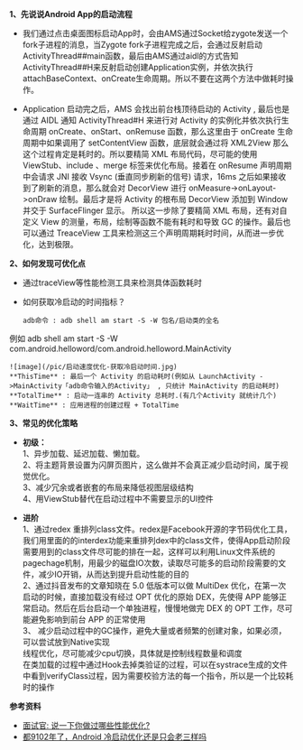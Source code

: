 **1、先说说Android App的启动流程**    
- 我们通过点击桌面图标启动App时，会由AMS通过Socket给zygote发送一个fork子进程的消息，当Zygote fork子进程完成之后，会通过反射启动ActivityThread##main函数，最后由AMS通过aidl的方式告知ActivityThread##H来反射启动创建Application实例，并依次执行attachBaseContext、onCreate生命周期。所以不要在这两个方法中做耗时操作。

- Application 启动完之后，AMS 会找出前台栈顶待启动的 Activity , 最后也是通过 AIDL 通知 ActivityThread#H 来进行对 Activity 的实例化并依次执行生命周期 onCreate、onStart、onRemuse  函数，那么这里由于 onCreate 生命周期中如果调用了 setContentView 函数，底层就会通过将 XML2View 那么这个过程肯定是耗时的。所以要精简 XML 布局代码，尽可能的使用 ViewStub、include 、merge 标签来优化布局。接着在 onResume 声明周期中会请求 JNI 接收 Vsync (垂直同步刷新的信号) 请求，16ms 之后如果接收到了刷新的消息，那么就会对 DecorView 进行 onMeasure->onLayout->onDraw 绘制。最后才是将 Activity 的根布局 DecorView 添加到 Window 并交于 SurfaceFlinger 显示。
所以这一步除了要精简 XML 布局，还有对自定义 View 的测量，布局，绘制等函数不能有耗时和导致 GC 的操作。最后也可以通过 TreaceView 工具来检测这三个声明周期耗时时间，从而进一步优化，达到极限。


**2、如何发现可优化点**    
- 通过traceView等性能检测工具来检测具体函数耗时
- 如何获取冷启动的时间指标？

      adb命令 : adb shell am start -S -W 包名/启动类的全名
例如
      adb shell am start -S -W com.android.helloword/com.android.helloword.MainActivity

    ![image](/pic/启动速度优化-获取冷启动时间.jpg)    
    **ThisTime** : 最后一个 Activity 的启动耗时(例如从 LaunchActivity - >MainActivity「adb命令输入的Activity」 , 只统计 MainActivity 的启动耗时)    
    **TotalTime** : 启动一连串的 Activity 总耗时.(有几个Activity 就统计几个)    
    **WaitTime** : 应用进程的创建过程 + TotalTime

**3、常见的优化策略**   
- **初级：**    
1、异步加载、延迟加载、懒加载。    
2、将主题背景设置为闪屏页图片，这么做并不会真正减少启动时间，属于视觉优化。    
3、减少冗余或者嵌套的布局来降低视图层级结构    
4、用ViewStub替代在启动过程中不需要显示的UI控件    

- **进阶**    
1、通过redex 重排列class文件。redex是Facebook开源的字节码优化工具，我们用里面的的interdex功能来重排列dex中的class文件，使得App启动阶段需要用到的class文件尽可能的排在一起，这样可以利用Linux文件系统的pagechage机制，用最少的磁盘IO次数，读取尽可能多的启动阶段需要的文件，减少IO开销，从而达到提升启动性能的目的    
2、通过抖音发布的文章知晓在 5.0 低版本可以做 MultiDex 优化，在第一次启动的时候，直接加载没有经过 OPT 优化的原始 DEX，先使得 APP 能够正常启动。然后在后台启动一个单独进程，慢慢地做完 DEX 的 OPT 工作，尽可能避免影响到前台 APP 的正常使用    
3、 减少启动过程中的GC操作，避免大量或者频繁的创建对象，如果必须，可以尝试放到Native实现    
线程优化，尽可能减少cpu切换，具体就是控制线程数量和调度    
在类加载的过程中通过Hook去掉类验证的过程，可以在systrace生成的文件中看到verifyClass过程，因为需要校验方法的每一个指令，所以是一个比较耗时的操作

**参考资料**    
- [面试官: 说一下你做过哪些性能优化?](https://juejin.im/post/5e7f12ba518825736d2780a0)     
- [都9102年了，Android 冷启动优化还是只会老三样吗](https://zhuanlan.zhihu.com/p/86907546)   
